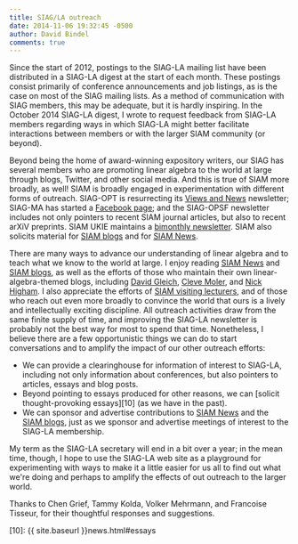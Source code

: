 ```yaml
---
title: SIAG/LA outreach
date: 2014-11-06 19:32:45 -0500
author: David Bindel
comments: true
---
```


Since the start of 2012, postings to the SIAG-LA mailing list have
been distributed in a SIAG-LA digest at the start of each month.
These postings consist primarily of conference announcements and job
listings, as is the case on most of the SIAG mailing lists.  As a
method of communication with SIAG members, this may be adequate, but
it is hardly inspiring.  In the October 2014 SIAG-LA digest, I wrote
to request feedback from SIAG-LA members regarding ways in which
SIAG-LA might better facilitate interactions between members or with
the larger SIAM community (or beyond).

Beyond being the home of award-winning expository writers, our SIAG
has several members who are promoting linear algebra to the world at
large through blogs, Twitter, and other social media.  And this is
true of SIAM more broadly, as well!  SIAM is broadly engaged in
experimentation with different forms of outreach.  SIAG-OPT is
resurrecting its [Views and News][1] newsletter; SIAG-MA has started a
[Facebook page][2]; and the SIAG-OPSF newsletter includes not only
pointers to recent SIAM journal articles, but also to recent arXiV
preprints.  SIAM UKIE maintains a [bimonthly newsletter][3].  SIAM
also solicits material for [SIAM blogs][4] and for [SIAM News][5].

There are many ways to advance our understanding of linear algebra and
to teach what we know to the world at large.  I enjoy reading
[SIAM News][5] and [SIAM blogs][4], as well as the efforts of
those who maintain their own linear-algebra-themed blogs,
including [David Gleich][6], [Cleve Moler][7], and [Nick Higham][8].
I also appreciate the efforts of [SIAM visiting lecturers][9],
and of those who reach out even more broadly to convince the world
that ours is a lively and intellectually exciting discipline.
All outreach activities draw from the same finite supply of time,
and improving the SIAG-LA newsletter is probably not the best way
for most to spend that time.  Nonetheless, I believe there are a
few opportunistic things we can do to start conversations and to
amplify the impact of our other outreach efforts:

 - We can provide a clearinghouse for information of interest to
   SIAG-LA, including not only information about conferences, but also
   pointers to articles, essays and blog posts.
 - Beyond pointing to essays produced for other reasons, we can
   [solicit thought-provoking essays][10] (as we have in the past).
 - We can sponsor and advertise contributions to [SIAM News][5] and the
   [SIAM blogs][4], just as we sponsor and advertise meetings of
   interest to the SIAG-LA membership.

My term as the SIAG-LA secretary will end in a bit over a year;
in the mean time, though, I hope to use the SIAG-LA web site as
a playground for experimenting with ways to make it a little easier
for us all to find out what we're doing and perhaps to amplify the
effects of out outreach to the larger world.

Thanks to Chen Grief, Tammy Kolda, Volker Mehrmann, and Francoise
Tisseur, for their thoughtful responses and suggestions.

[1]: http://wiki.siam.org/siag-op/index.php/View_and_News
[2]: https://www.facebook.com/SIAGMaterials
[3]: http://blogs.siam.org/siam-ukie-new-media-to-help-increase-impact-of-members-activities-in-the-wider-community-2/
[4]: http://blogs.siam.org/
[5]: http://sinews.siam.org/
[6]: http://dgleich.wordpress.com/
[7]: http://blogs.mathworks.com/cleve/
[8]: http://nickhigham.wordpress.com/
[9]: http://www.siam.org/visiting/
[10]: {{ site.baseurl }}news.html#essays
